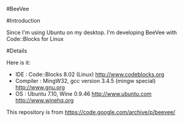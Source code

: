 #BeeVee

#Introduction

Since I'm using Ubuntu on my desktop. I'm developing BeeVee with Code::Blocks for Linux

#Details

Here is it: 
* IDE : Code::Blocks 8.02 (Linux) http://www.codeblocks.org 
* Compiler : MingW32, gcc version 3.4.5 (mingw special) http://www.gnu.org 
* OS : Ubuntu 7.10, Wine 0.9.46 http://www.ubuntu.com http://www.winehq.org

This repository is from https://code.google.com/archive/p/beevee/
